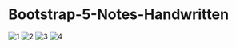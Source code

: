 

# Bootstrap-5-Notes-Handwritten
![1](https://github.com/atultembhekar/Bootstrap-5-Notes-Handwritten/assets/127327717/4a0a7f8f-bc54-4f00-a276-70dfec91a3af)
![2](https://github.com/atultembhekar/Bootstrap-5-Notes-Handwritten/assets/127327717/a03e75e2-5f49-44f3-83e0-4311a0c1d8bb)
![3](https://github.com/atultembhekar/Bootstrap-5-Notes-Handwritten/assets/127327717/75e7d70f-cde6-4f72-8b4c-1ccf5becb439)
![4](https://github.com/atultembhekar/Bootstrap-5-Notes-Handwritten/assets/127327717/4f37cea9-0bb4-4da6-9641-8f526ef34722)
